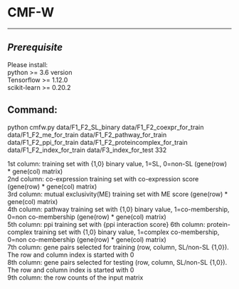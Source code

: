 # CMF-W
--------------------------------
*Prerequisite*
--------------------------------
Please install:<br/>
python >= 3.6 version<br/>
Tensorflow >= 1.12.0<br/>
scikit-learn >= 0.20.2<br/>

Command:
------------------------------
python cmfw.py data/F1_F2_SL_binary data/F1_F2_coexpr_for_train data/F1_F2_me_for_train data/F1_F2_pathway_for_train data/F1_F2_ppi_for_train data/F1_F2_proteincomplex_for_train data/F1_F2_index_for_train data/F3_index_for_test 332<br/>

1st column: training set with {1,0} binary value, 1=SL, 0=non-SL (gene(row) * gene(col) matrix)<br/>
2nd column: co-expression training set with co-expression score (gene(row) * gene(col) matrix)<br/>
3rd column: mutual exclusivity(ME) training set with ME score (gene(row) * gene(col) matrix)<br/>
4th column: pathway training set with {1,0} binary value, 1=co-membership, 0=non co-membership (gene(row) * gene(col) matrix)<br/>
5th column: ppi training set with {ppi interaction score}
6th column: protein-complex training set with {1,0} binary value, 1=complex co-membership, 0=non co-membership (gene(row) * gene(col) matrix)<br/>
7th column: gene pairs selected for training (row, column, SL/non-SL {1,0}). The row and column index is started with 0<br/>
8th column: gene pairs selected for testing (row, column, SL/non-SL {1,0}). The row and column index is started with 0<br/>
9th column: the row counts of the input matrix<br/>

